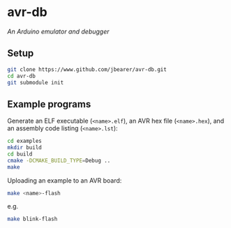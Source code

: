# avr-db
_An Arduino emulator and debugger_

## Setup

```bash
git clone https://www.github.com/jbearer/avr-db.git
cd avr-db
git submodule init
```

## Example programs

Generate an ELF executable (`<name>.elf`), an AVR hex file (`<name>.hex`), and an assembly code listing (`<name>.lst`):

```bash
cd examples
mkdir build
cd build
cmake -DCMAKE_BUILD_TYPE=Debug ..
make
```

Uploading an example to an AVR board:

```bash
make <name>-flash
```

e.g.

```bash
make blink-flash
```


